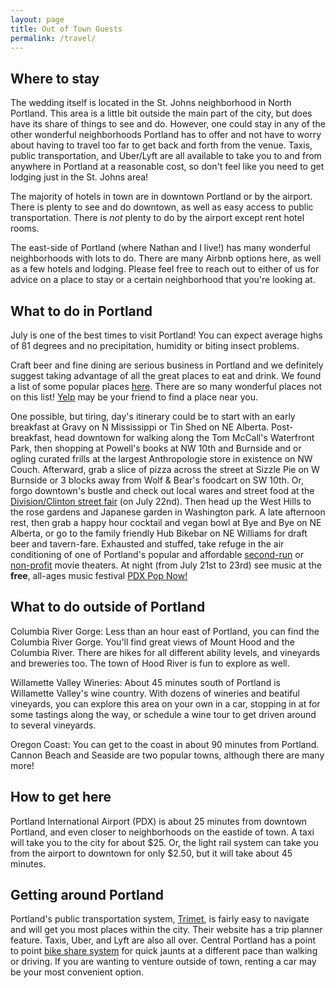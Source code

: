```yaml
---
layout: page
title: Out of Town Guests
permalink: /travel/
---
```


## Where to stay
The wedding itself is located in the St. Johns neighborhood in North Portland. This area is a little bit outside the main part of the city, but does have its share of things to see and do. However, one could stay in any of the other wonderful neighborhoods Portland has to offer and not have to worry about having to travel too far to get back and forth from the venue. Taxis, public transportation, and Uber/Lyft are all available to take you to and from anywhere in Portland at a reasonable cost, so don't feel like you need to get lodging just in the St. Johns area!

The majority of hotels in town are in downtown Portland or by the airport. There is plenty to see and do downtown, as well as easy access to public transportation. There is *not* plenty to do by the airport except rent hotel rooms.

The east-side of Portland (where Nathan and I live!) has many wonderful neighborhoods with lots to do. There are many Airbnb options here, as well as a few hotels and lodging. Please feel free to reach out to either of us for advice on a place to stay or a certain neighborhood that you're looking at.


## What to do in Portland
July is one of the best times to visit Portland! You can expect average highs of 81 degrees and no precipitation, humidity or biting insect problems.

Craft beer and fine dining are serious business in Portland and we definitely suggest taking advantage of all the great places to eat and drink. We found a list of some popular places [here](http://pdx.eater.com/maps/best-portland-restaurants-38). There are so many wonderful places not on this list! [Yelp](https://www.yelp.com/portland) may be your friend to find a place near you.

One possible, but tiring, day's itinerary could be to start with an early breakfast at Gravy on N Mississippi or Tin Shed on NE Alberta. Post-breakfast, head downtown for walking along the Tom McCall's Waterfront Park, then shopping at Powell's books at NW 10th and Burnside and or ogling curated frills at the largest Anthropologie store in existence on NW Couch. Afterward, grab a slice of pizza across the street at Sizzle Pie on W Burnside or 3 blocks away from Wolf & Bear's foodcart on SW 10th. Or, forgo downtown's bustle and check out local wares and street food at the [Division/Clinton street fair](http://www.divisionclinton.com/the-division-clinton-street-fair/) (on July 22nd). Then head up the West Hills to the rose gardens and Japanese garden in Washington park. A late afternoon rest, then grab a happy hour cocktail and vegan bowl at Bye and Bye on NE Alberta, or go to the family friendly Hub Bikebar on NE Williams for draft beer and tavern-fare. Exhausted and stuffed, take refuge in the air conditioning of one of Portland's popular and affordable [second-run](http://www.laurelhursttheater.com/) or [non-profit](https://hollywoodtheatre.org/) movie theaters. At night (from July 21st to 23rd) see music at the **free**, all-ages music festival [PDX Pop Now!](http://pdxpopnow.com/)

## What to do outside of Portland
Columbia River Gorge: Less than an hour east of Portland, you can find the Columbia River Gorge. You'll find great views of Mount Hood and the Columbia River. There are hikes for all different ability levels, and vineyards and breweries too. The town of Hood River is fun to explore as well. 

Willamette Valley Wineries: About 45 minutes south of Portland is Willamette Valley's wine country. With dozens of wineries and beatiful vineyards, you can explore this area on your own in a car, stopping in at for some tastings along the way, or schedule a wine tour to get driven around to several vineyards. 

Oregon Coast: You can get to the coast in about 90 minutes from Portland. Cannon Beach and Seaside are two popular towns, although there are many more! 

## How to get here
Portland International Airport (PDX) is about 25 minutes from downtown Portland, and even closer to neighborhoods on the eastide of town. A taxi will take you to the city for about $25. Or, the light rail system can take you from the airport to downtown for only $2.50, but it will take about 45 minutes. 

## Getting around Portland
Portland's public transportation system, [Trimet](http://trimet.org), is fairly easy to navigate and will get you most places within the city. Their website has a trip planner feature. Taxis, Uber, and Lyft are also all over. Central Portland has a point to point [bike share system](https://www.biketownpdx.com/) for quick jaunts at a different pace than walking or driving. If you are wanting to venture outside of town, renting a car may be your most convenient option.
